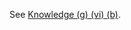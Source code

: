 See [Knowledge (g) (vi) (b)](obsidian://open?vault=Obsidian&file=VGBF%20Network%2FGifts%2FKnowledge%20(g)%20(vi)%20(b)).